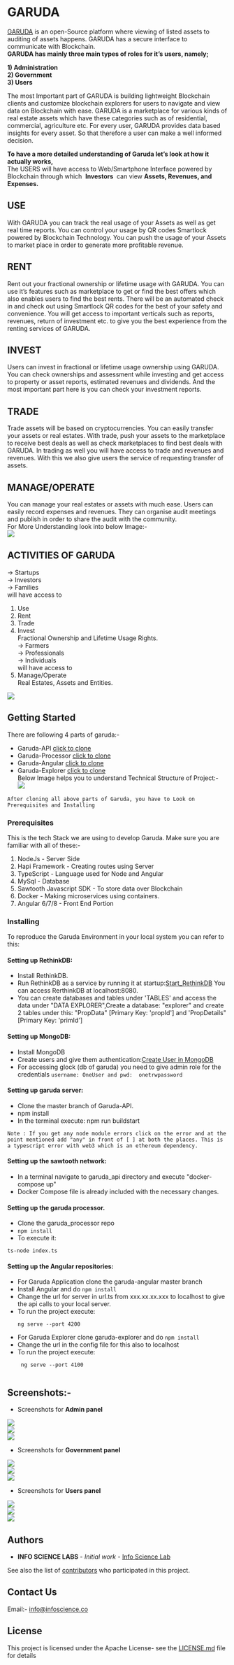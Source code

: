 # GARUDA

[GARUDA](http://165.22.54.104:4200/) is an open-Source platform where viewing of listed assets to
auditing of assets happens. GARUDA has a secure interface to
communicate with Blockchain.  
​ **GARUDA has mainly three main types of
roles for it’s users, namely;**  

**1) Administration**  
**2) Government**   
**3) Users**  

The most Important part of GARUDA is building lightweight Blockchain
clients and customize blockchain explorers for users to navigate and view
data on Blockchain with ease. GARUDA is a marketplace for various kinds
of real estate assets which have these categories such as of residential,
commercial, agriculture etc. For every user, GARUDA provides data based
insights for every asset. So that therefore a user can make a well informed
decision.  
  
  
  
  
**To have a more detailed understanding of Garuda let’s look at how it
actually works,**  
   The USERS will have access to Web/Smartphone Interface powered by
Blockchain through which ​ **Investors** ​ can view ​ **Assets, Revenues, and
Expenses.**  
  
    

## USE
With GARUDA you can track the real usage of your Assets as well as get
real time reports. You can control your usage by QR codes Smartlock
powered by Blockchain Technology. You can push the usage of your
Assets to market place in order to generate more profitable revenue.


## RENT

Rent out your fractional ownership or lifetime usage with GARUDA. You
can use it’s features such as marketplace to get or find the best offers
which also enables users to find the best rents. There will be an automated
check in and check out using Smartlock QR codes for the best of your
safety and convenience. You will get access to important verticals such as
reports, revenues, return of investment etc. to give you the best experience
from the renting services of GARUDA.
## INVEST
Users can invest in fractional or lifetime usage ownership using GARUDA.
You can check ownerships and assessment while investing and get access
to property or asset reports, estimated revenues and dividends. And the
most important part here is you can check your investment reports.
## TRADE
Trade assets will be based on cryptocurrencies. You can easily transfer
your assets or real estates. With trade, push your assets to the
marketplace to receive best deals as well as check marketplaces to find
best deals with GARUDA. In trading as well you will have access to trade
and revenues and revenues. With this we also give users the service of
requesting transfer of assets.
## MANAGE/OPERATE
You can manage your real estates or assets with much ease. Users can
easily record expenses and revenues. They can organise audit meetings
and publish in order to share the audit with the community.  
For More Understanding look into below Image:-  
![](image/oie_hbAAt7X9NyYj.png)

## ACTIVITIES OF GARUDA

→ Startups <br/>
→ Investors <br/>
→ Families <br/>
will have access to <br/>

1. Use <br/>
2. Rent <br/>
3. Trade <br/>
4. Invest <br/>
Fractional Ownership and Lifetime Usage Rights.<br/>
→ Farmers <br/>
→ Professionals <br/>
→ Individuals <br/>
will have access to <br/>
1. Manage/Operate <br/>
Real Estates, Assets and Entities.<br/>
  
 ![](image/oie_nCWN2mN2FQUR.png)
       
## Getting Started

There are following 4 parts of garuda:-
* Garuda-API [click to clone](https://github.com/Infosciencelabsdev/Garuda-API)
* Garuda-Processor [click to clone](https://github.com/Infosciencelabsdev/Garuda-Processor)
* Garuda-Angular [click to clone](https://github.com/Infosciencelabsdev/Garuda-Angular)
* Garuda-Explorer [click to clone](https://github.com/Infosciencelabsdev/Garuda-Explorer)  
Below Image helps you to understand Technical Structure of Project:-  
![](image/applicationarchitecturediagram.png)
```
After cloning all above parts of Garuda, you have to Look on Prerequisites and Installing
```
### Prerequisites

This is the tech Stack we are using to develop Garuda. Make sure you are familiar with all of these:-
1. NodeJs - Server Side
2. Hapi Framework - Creating routes using Server
3. TypeScript - Language used for Node and Angular
4. MySql - Database
5. Sawtooth Javascript SDK - To store data over Blockchain
6. Docker - Making microservices using containers.
7. Angular 6/7/8 - Front End Portion



### Installing

To reproduce the Garuda Environment in your local system you can refer to this:

#### Setting up RethinkDB:
* Install RethinkDB. 
* Run RethinkDB as a service by running it at startup:[Start_RethinkDB](https://rethinkdb.com/docs/start-on-startup/)
 You can access RerthinkDB at localhost:8080.
* You can create databases and tables under 'TABLES' and access the data under "DATA EXPLORER",Create a database: "explorer" and create 2 tables under this: "PropData" [Primary Key: 'propId'] and 'PropDetails" [Primary Key: 'primId']

#### Setting up MongoDB:
* Install MongoDB
* Create users and give them authentication:[Create User in MongoDB](https://docs.mongodb.com/manual/reference/method/db.createUser/)
* For accessing glock (db of garuda) you need to give admin role for the credentials 
  ```username: OneUser and pwd:  onetrwpassword ```
#### Setting up garuda server:
* Clone the master branch of Garuda-API.
* npm install
* In the terminal execute: npm run buildstart

```
Note : If you get any node module errors click on the error and at the point mentioned add "any" in front of [ ] at both the places. This is a typescript error with web3 which is an ethereum dependency.
```
#### Setting up the sawtooth network:
* In a terminal navigate to garuda_api directory and execute "docker-compose up" 
* Docker Compose file is already included with the necessary changes.
#### Setting up the garuda processor.
* Clone the garuda_processor repo
* ``` npm install ```
* To execute it: 
```
ts-node index.ts

```
#### Setting up the Angular repositories:
* For Garuda Application clone the garuda-angular master branch
* Install Angular and do ``` npm install ```
* Change the url for server in url.ts from xxx.xx.xx.xxx to localhost to give the api calls to your local server.
* To run the project execute:
    ``` 
    ng serve --port 4200
    
    ````
* For Garuda Explorer clone garuda-explorer and do ``` npm install ```
* Change the url in the config file for this also to localhost
* To run the project execute:
    ```
     ng serve --port 4100 
     
    ```
## Screenshots:-
 
 * Screenshots for **Admin panel**  
 
 ![](image/Screenshot1.png)  
 ![](image/Screenshot2.png)                        
 ![](image/Screenshot3.png) 
 
 * Screenshots for **Government panel**  
 
 ![](image/Screen4.png)  
 ![](image/screen5.png)                        
 ![](image/screen6.png) 
 
 * Screenshots for **Users panel**  
 
 ![](image/screen9.png)  
 ![](image/screen8.png)                        
 ![](image/screen7.png) 
 

## Authors

* **INFO SCIENCE LABS** - *Initial work* - [Info Science Lab](https://github.com/Infosciencelabs)

See also the list of [contributors](https://github.com/Infosciencelabsdev/Garuda/graphs/contributors) who participated in this project.
## Contact Us
  Email:- info@infoscience.co
## License
This project is licensed under the Apache License- see the [LICENSE.md](LICENSE.md) file for details

